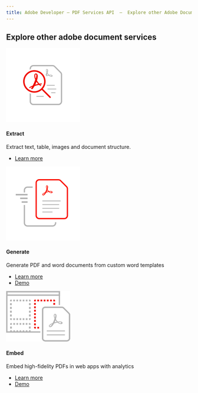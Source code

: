 ```yaml
---
title: Adobe Developer — PDF Services API  —  Explore other Adobe Document services
---
```




<TitleBlock slots="heading" theme="light" className="titleBlock-align-left"/>

## Explore other adobe document services


<ProductCard slots="icon, heading, text, buttons" theme="light" width="33%" className="product-card-compact-img" iconStyle/>

![Extract](../../images/high-fidelity.svg)

#### Extract

Extract text, table, images and document structure.

* [Learn more](/src/pages/pdf-extract.md)


<ProductCard slots="icon, heading, text, buttons" theme="light" width="33%" className="product-card-compact-img"/>

![Generate](../../images/rapid-results.svg)

#### Generate

Generate PDF and word documents from custom word templates

* [Learn more](/src/pages/doc-generation.md)
* [Demo](https://documentcloud.adobe.com/dc-docgen-playground/index.html#/)



<ProductCard slots="icon, heading, text, buttons" theme="light" width="33%" className="product-card-compact-img product-card-compact-img-service"/>

![Embed](../../images/customizable_experience.svg)

#### Embed

Embed high-fidelity PDFs in web apps with analytics

* [Learn more](/src/pages/pdf-embed.md)
* [Demo](https://documentcloud.adobe.com/view-sdk-demo/index.html#/view/FULL_WINDOW/Bodea%20Brochure.pdf)
